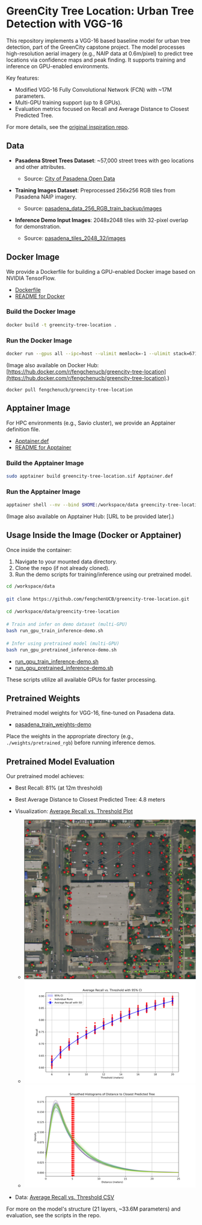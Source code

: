 # GreenCity Tree Location: Urban Tree Detection with VGG-16

This repository implements a VGG-16 based baseline model for urban tree detection, part of the GreenCity capstone project. The model processes high-resolution aerial imagery (e.g., NAIP data at 0.6m/pixel) to predict tree locations via confidence maps and peak finding. It supports training and inference on GPU-enabled environments.

Key features:
- Modified VGG-16 Fully Convolutional Network (FCN) with ~17M parameters.
- Multi-GPU training support (up to 8 GPUs).
- Evaluation metrics focused on Recall and Average Distance to Closest Predicted Tree.

For more details, see the [original inspiration repo](https://github.com/jonathanventura/urban-tree-detection).

## Data
- **Pasadena Street Trees Dataset**: ~57,000 street trees with geo locations and other attributes.
  - Source: [City of Pasadena Open Data](https://data.cityofpasadena.net/datasets/593b88391b614123890f54a1db8fbf55_0/about)

- **Training Images Dataset**: Preprocessed 256x256 RGB tiles from Pasadena NAIP imagery.
  - Source: [pasadena_data_256_RGB_train_backup/images](pasadena_data_256_RGB_train_backup/images)

- **Inference Demo Input Images**: 2048x2048 tiles with 32-pixel overlap for demonstration.
  - Source: [pasadena_tiles_2048_32/images](pasadena_tiles_2048_32/images)


## Docker Image
We provide a Dockerfile for building a GPU-enabled Docker image based on NVIDIA TensorFlow.

- [Dockerfile](DockerImage/Dockerfile)
- [README for Docker](DockerImage/README.md)

### Build the Docker Image
```bash
docker build -t greencity-tree-location .
```

### Run the Docker Image
```bash
docker run --gpus all --ipc=host --ulimit memlock=-1 --ulimit stack=67108864 -it -v $HOME:/workspace/data greencity-tree-location
```

(Image also available on Docker Hub: [https://hub.docker.com/r/fengchenucb/greencity-tree-location](https://hub.docker.com/r/fengchenucb/greencity-tree-location).)
```
docker pull fengchenucb/greencity-tree-location
```

## Apptainer Image
For HPC environments (e.g., Savio cluster), we provide an Apptainer definition file.

- [Apptainer.def](DockerImage/Apptainer.def)
- [README for Apptainer](DockerImage/README_Apptainer.md)

### Build the Apptainer Image
```bash
sudo apptainer build greencity-tree-location.sif Apptainer.def
```

### Run the Apptainer Image
```bash
apptainer shell --nv --bind $HOME:/workspace/data greencity-tree-location.sif
```

(Image also available on Apptainer Hub: [URL to be provided later].)

## Usage Inside the Image (Docker or Apptainer)
Once inside the container:
1. Navigate to your mounted data directory.
2. Clone the repo (if not already cloned).
3. Run the demo scripts for training/inference using our pretrained model.

```bash
cd /workspace/data

git clone https://github.com/fengchenUCB/greencity-tree-location.git

cd /workspace/data/greencity-tree-location

# Train and infer on demo dataset (multi-GPU)
bash run_gpu_train_inference-demo.sh

# Infer using pretrained model (multi-GPU)
bash run_gpu_pretrained_inference-demo.sh
```

- [run_gpu_train_inference-demo.sh](run_gpu_train_inference-demo.sh)
- [run_gpu_pretrained_inference-demo.sh](run_gpu_pretrained_inference-demo.sh)

These scripts utilize all available GPUs for faster processing.


## Pretrained Weights
Pretrained model weights for VGG-16, fine-tuned on Pasadena data.

- [pasadena_train_weights-demo](pasadena_train_weights-demo)

Place the weights in the appropriate directory (e.g., `./weights/pretrained_rgb`) before running inference demos.



## Pretrained Model Evaluation
Our pretrained model achieves:
- Best Recall: 81% (at 12m threshold)
- Best Average Distance to Closest Predicted Tree: 4.8 meters

- Visualization: [Average Recall vs. Threshold Plot](viz/average_recall_threshold_plot.png)
  - ![image](viz/distance_demo.png)
  - ![image](viz/average_recall_threshold_plot.png)
  - ![image](viz/combined_smoothed_distance_histogram.png)

- Data: [Average Recall vs. Threshold CSV](viz/average_recall_threshold_data.csv)

For more on the model's structure (21 layers, ~33.6M parameters) and evaluation, see the scripts in the repo.